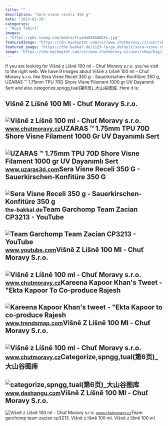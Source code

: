 ```yaml
---
title: ""
description: "Sera visne receli 350 g"
date: "2023-02-19"
categories:
- "Ruya Tabiri"
images:
- "https://pbs.twimg.com/media/Fcyada8X0AANSFu.jpg"
featuredImage: "https://cdn.myshoptet.com/usr/www.chutmoravy.cz/user/shop/big/344-3_visne-4.jpg?5f840e34"
featured_image: "https://the-bakkal.de/1129-large_default/sera-visne-receli-350-g-sauerkirschen-konfiture-350-g.jpg"
image: "https://cdn.myshoptet.com/usr/www.chutmoravy.cz/user/shop/big/344-11_visne-12.jpg?5f840e49"
---
```


If you are looking for Višně z Líšně 100 ml - Chuť Moravy s.r.o. you've visit to the right web. We have 9 Images about Višně z Líšně 100 ml - Chuť Moravy s.r.o. like Sera Visne Receli 350 g - Sauerkirschen-Konfitüre 350 g, UZARAS ™ 1.75mm TPU 70D Shore Visne Filament 1000 gr UV Dayanımlı Sert and also categorize,spngg,tual(第6页)\_大山谷图库. Here it is:

Višně Z Líšně 100 Ml - Chuť Moravy S.r.o.
-----------------------------------------

 ![Višně z Líšně 100 ml - Chuť Moravy s.r.o.](https://cdn.myshoptet.com/usr/www.chutmoravy.cz/user/shop/big/344-3_visne-4.jpg?5f840e34) <small>www.chutmoravy.cz</small>UZARAS ™ 1.75mm TPU 70D Shore Visne Filament 1000 Gr UV Dayanımlı Sert
----------------------------------------------------------------------

 ![UZARAS ™ 1.75mm TPU 70D Shore Visne Filament 1000 gr UV Dayanımlı Sert](https://www.uzaras3d.com/image/cache/catalog/70dtpu/visne2-1000x1000w.jpg) <small>www.uzaras3d.com</small>Sera Visne Receli 350 G - Sauerkirschen-Konfitüre 350 G
-------------------------------------------------------

 ![Sera Visne Receli 350 g - Sauerkirschen-Konfitüre 350 g](https://the-bakkal.de/1129-large_default/sera-visne-receli-350-g-sauerkirschen-konfiture-350-g.jpg) <small>the-bakkal.de</small>Team Garchomp Team Zacian CP3213 - YouTube
------------------------------------------

 ![Team Garchomp Team Zacian CP3213 - YouTube](https://i.ytimg.com/vi/HYLCwcE-Dgc/maxres2.jpg?sqp=-oaymwEoCIAKENAF8quKqQMcGADwAQH4AYwCgALgA4oCDAgAEAEYRSBHKGUwDw==&rs=AOn4CLC_ulBvmvqa2cf2uT56Qfk3FCYaDA) <small>www.youtube.com</small>Višně Z Líšně 100 Ml - Chuť Moravy S.r.o.
-----------------------------------------

 ![Višně z Líšně 100 ml - Chuť Moravy s.r.o.](https://cdn.myshoptet.com/usr/www.chutmoravy.cz/user/shop/big/344-11_visne-12.jpg?5f840e49) <small>www.chutmoravy.cz</small>Kareena Kapoor Khan's Tweet - "Ekta Kapoor To Co-produce Rajesh
---------------------------------------------------------------

 ![Kareena Kapoor Khan's tweet - "Ekta Kapoor to co-produce Rajesh](https://pbs.twimg.com/media/Fcyada8X0AANSFu.jpg) <small>www.trendsmap.com</small>Višně Z Líšně 100 Ml - Chuť Moravy S.r.o.
-----------------------------------------

 ![Višně z Líšně 100 ml - Chuť Moravy s.r.o.](https://cdn.myshoptet.com/usr/www.chutmoravy.cz/user/shop/big/344_visne-1.jpg?5f840e27) <small>www.chutmoravy.cz</small>Categorize,spngg,tual(第6页)\_大山谷图库
---------------------------------

 ![categorize,spngg,tual(第6页)_大山谷图库](http://support.cytobank.org/hc/article_attachments/360015476991/image2.jpg) <small>www.dashangu.com</small>Višně Z Líšně 100 Ml - Chuť Moravy S.r.o.
-----------------------------------------

 ![Višně z Líšně 100 ml - Chuť Moravy s.r.o.](https://cdn.myshoptet.com/usr/www.chutmoravy.cz/user/shop/big/344-1_visne-2.jpg?5f840e2d) <small>www.chutmoravy.cz</small>Team garchomp team zacian cp3213. Višně z líšně 100 ml. Višně z líšně 100 ml
